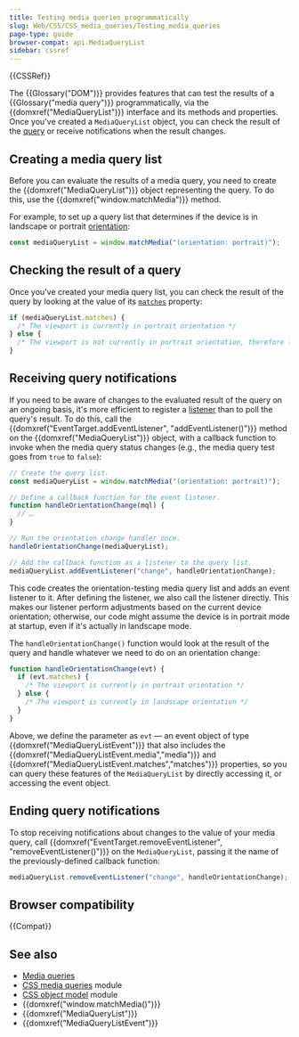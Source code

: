 ```yaml
---
title: Testing media queries programmatically
slug: Web/CSS/CSS_media_queries/Testing_media_queries
page-type: guide
browser-compat: api.MediaQueryList
sidebar: cssref
---
```


{{CSSRef}}

The {{Glossary("DOM")}} provides features that can test the results of a {{Glossary("media query")}} programmatically, via the {{domxref("MediaQueryList")}} interface and its methods and properties. Once you've created a `MediaQueryList` object, you can check the result of the [query](/en-US/docs/Web/CSS/CSS_media_queries/Using_media_queries) or receive notifications when the result changes.

## Creating a media query list

Before you can evaluate the results of a media query, you need to create the {{domxref("MediaQueryList")}} object representing the query. To do this, use the {{domxref("window.matchMedia")}} method.

For example, to set up a query list that determines if the device is in landscape or portrait [orientation](/en-US/docs/Web/CSS/@media/orientation):

```js
const mediaQueryList = window.matchMedia("(orientation: portrait)");
```

## Checking the result of a query

Once you've created your media query list, you can check the result of the query by looking at the value of its [`matches`](/en-US/docs/Web/API/MediaQueryList/matches) property:

```js
if (mediaQueryList.matches) {
  /* The viewport is currently in portrait orientation */
} else {
  /* The viewport is not currently in portrait orientation, therefore landscape */
}
```

## Receiving query notifications

If you need to be aware of changes to the evaluated result of the query on an ongoing basis, it's more efficient to register a [listener](/en-US/docs/Web/API/EventTarget/addEventListener) than to poll the query's result. To do this, call the {{domxref("EventTarget.addEventListener", "addEventListener()")}} method on the {{domxref("MediaQueryList")}} object, with a callback function to invoke when the media query status changes (e.g., the media query test goes from `true` to `false`):

```js
// Create the query list.
const mediaQueryList = window.matchMedia("(orientation: portrait)");

// Define a callback function for the event listener.
function handleOrientationChange(mql) {
  // …
}

// Run the orientation change handler once.
handleOrientationChange(mediaQueryList);

// Add the callback function as a listener to the query list.
mediaQueryList.addEventListener("change", handleOrientationChange);
```

This code creates the orientation-testing media query list and adds an event listener to it. After defining the listener, we also call the listener directly. This makes our listener perform adjustments based on the current device orientation; otherwise, our code might assume the device is in portrait mode at startup, even if it's actually in landscape mode.

The `handleOrientationChange()` function would look at the result of the query and handle whatever we need to do on an orientation change:

```js
function handleOrientationChange(evt) {
  if (evt.matches) {
    /* The viewport is currently in portrait orientation */
  } else {
    /* The viewport is currently in landscape orientation */
  }
}
```

Above, we define the parameter as `evt` — an event object of type {{domxref("MediaQueryListEvent")}} that also includes the {{domxref("MediaQueryListEvent.media","media")}} and {{domxref("MediaQueryListEvent.matches","matches")}} properties, so you can query these features of the `MediaQueryList` by directly accessing it, or accessing the event object.

## Ending query notifications

To stop receiving notifications about changes to the value of your media query, call {{domxref("EventTarget.removeEventListener", "removeEventListener()")}} on the `MediaQueryList`, passing it the name of the previously-defined callback function:

```js
mediaQueryList.removeEventListener("change", handleOrientationChange);
```

## Browser compatibility

{{Compat}}

## See also

- [Media queries](/en-US/docs/Web/CSS/CSS_media_queries/Using_media_queries)
- [CSS media queries](/en-US/docs/Web/CSS/CSS_media_queries) module
- [CSS object model](/en-US/docs/Web/API/CSS_Object_Model) module
- {{domxref("window.matchMedia()")}}
- {{domxref("MediaQueryList")}}
- {{domxref("MediaQueryListEvent")}}
